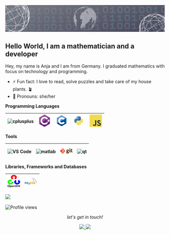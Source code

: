 ![I'm a mathematician and a developer](https://github.com/anjateichler/anjateichler/blob/main/Banner.png)
## Hello World, I am a mathematician and a developer

Hey, my name is Anja and I am from Germany. I graduated mathematics with focus on technology and programming.
- ⚡ Fun fact: I love to read, solve puzzles and take care of my house plants. :potted_plant:
- :bust_in_silhouette: Pronouns: she/her 

**Programming Languages**

<img title="cplusplus" alt="cplusplus" width="30px" src="https://raw.githubusercontent.com/isocpp/logos/master/cpp_logo.png">|<img src="https://raw.githubusercontent.com/devicons/devicon/master/icons/csharp/csharp-original.svg" alt="csharp" width="40" height="40"/>|<img title="C" alt="C" width="40px" src="https://raw.githubusercontent.com/github/explore/master/topics/c/c.png">|<img title="Python" alt="Python" width="40px" src="https://raw.githubusercontent.com/github/explore/master/topics/python/python.png" />|<img src="https://raw.githubusercontent.com/devicons/devicon/master/icons/javascript/javascript-original.svg" alt="javascript" width="40" height="40"/>
|--|--|--|--|--|

**Tools**

<img title="VS Code" alt="VS Code" width="40px" src="https://img.icons8.com/fluent/48/000000/visual-studio-code-2019.png">|<img src="https://upload.wikimedia.org/wikipedia/commons/2/21/Matlab_Logo.png" alt="matlab" width="40" height="40"/>|<img title="git" alt="git" width="40px" src="https://raw.githubusercontent.com/github/explore/master/topics/git/git.png">|<img src="https://upload.wikimedia.org/wikipedia/commons/0/0b/Qt_logo_2016.svg" alt="qt" width="40" height="40"/>
|--|--|--|--|

**Libraries, Frameworks and Databases**

<img title="OpenCV" alt="OpenCV" width="40px" src="https://raw.githubusercontent.com/github/explore/master/topics/opencv/opencv.png">|<img src="https://raw.githubusercontent.com/devicons/devicon/master/icons/mysql/mysql-original-wordmark.svg" alt="mysql" width="40" height="40"/>
|--|--|

<img src="https://github-readme-stats.vercel.app/api?username=anjateichler&show_icons=true&theme=radical&include_all_commits=true">


![Profile views](https://gpvc.arturio.dev/anjateichler)  

<!-- Social Section -->
<p align="center">
  <i>let's get in touch!</i>

<p align="center">
  <a href= "https://www.linkedin.com/in/anjateichler/">
    <img src="https://img.icons8.com/material-outlined/30/689d6a/linkedin.png"/>
  </a>
  <a href= "https://github.com/anjateichler/">
    <img src="https://img.icons8.com/material-outlined/30/689d6a/source-code.png"/>
  </a>
</p>
